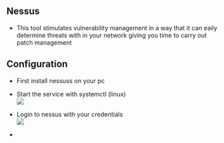 ## Nessus
- This tool stimulates vulnerability management in a way that it can eaily determine threats with in your network giving you time to carry out patch management

## Configuration
- First install nessuss on your pc
- Start the service with systemctl (linux)
<br>  <img src="https://github.com/collinsbigomba/" /></br>
- Login to nessus with your credentials
<br>  <img src="https://github.com/collinsbigomba/" /></br>

- 
